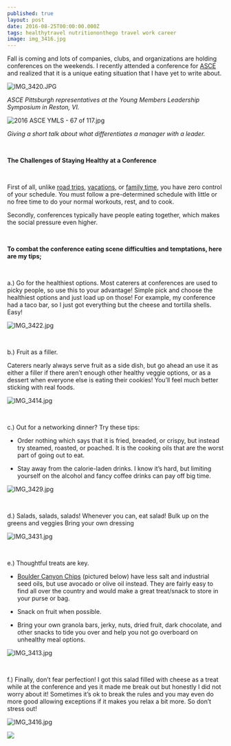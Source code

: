 ```yaml
---
published: true
layout: post
date: 2016-08-25T00:00:00.000Z
tags: healthytravel nutritiononthego travel work career
image: img_3416.jpg
---
```

Fall is coming and lots of companies, clubs, and organizations are holding conferences on the weekends. I recently attended a conference for [ASCE](https://thekellydoyle.wordpress.com/2016/08/10/2016-ymls-recap/) and realized that it is a unique eating situation that I have yet to write about.



![IMG_3420.JPG](/content/IMG_3420-JPG.jpg)

*ASCE Pittsburgh representatives at the Young Members Leadership Symposium in Reston, VI.*


![2016 ASCE YMLS - 67 of 117.jpg](/content/2016-ASCE-YMLS-67-of-117.jpg)

*Giving a short talk about what differentiates a manager with a leader.*

<br>

**The Challenges of Staying Healthy at a Conference**

<br>

First of all, unlike [road trips](http://emily.rubennic.com/recipes/road-trip-snacks), [vacations](http://emily.rubennic.com/recipes/boston-vlog), or [family time](http://emily.rubennic.com/recipes/9-ways-to-stay-healthy-during-the-holidays), you have zero control of your schedule. You must follow a pre-determined schedule with little or no free time to do your normal workouts, rest, and to cook.

Secondly, conferences typically have people eating together, which makes the social pressure even higher.

<br>

**To combat the conference eating scene difficulties and temptations, here are my tips;**

<br>

a.) Go for the healthiest options. Most caterers at conferences are used to picky people, so use this to your advantage! Simple pick and choose the healthiest options and just load up on those! For example, my conference had a taco bar, so I just got everything but the cheese and tortilla shells. Easy!



![IMG_3422.jpg](/content/IMG_3422.jpg)

<br>

b.) Fruit as a filler.

Caterers nearly always serve fruit as a side dish, but go ahead an use it as either a filler if there aren’t enough other healthy veggie options, or as a dessert when everyone else is eating their cookies! You’ll feel much better sticking with real foods.



![IMG_3414.jpg](/content/IMG_3414.jpg)

<br>

c.) Out for a networking dinner? Try these tips:

* Order nothing which says that it is fried, breaded, or crispy, but instead try steamed, roasted, or poached. It is the cooking oils that are the worst part of going out to eat.

* Stay away from the calorie-laden drinks. I know it’s hard, but limiting yourself on the alcohol and fancy coffee drinks can pay off big time.



![IMG_3429.jpg](/content/IMG_3429.jpg)

<br>

d.) Salads, salads, salads! Whenever you can, eat salad!
Bulk up on the greens and veggies
Bring your own dressing



![IMG_3431.jpg](/content/IMG_3431.jpg)


<br>

e.) Thoughtful treats are key.

* [Boulder Canyon Chips](https://www.amazon.com/Boulder-Canyon-Kettle-Cooked-Potato/dp/B014GCS5FY/ref=sr_1_2_a_it?ie=UTF8&qid=1472173061&sr=8-2&keywords=boulder+canyon+chips) (pictured below) have less salt and industrial seed oils, but use avocado or olive oil instead. They are fairly easy to find all over the country and would make a great treat/snack to store in your purse or bag.

* Snack on fruit when possible.

* Bring your own granola bars, jerky, nuts, dried fruit, dark chocolate, and other snacks to tide you over and help you not go overboard on unhealthy meal options.



![IMG_3413.jpg](/content/IMG_3413.jpg)

<br>

f.) Finally, don’t fear perfection! I got this salad filled with cheese as a treat while at the conference and yes it made me break out but honestly I did not worry about it! Sometimes it’s ok to break the rules and you may even do more good allowing exceptions if it makes you relax a bit more. So don’t stress out!



![IMG_3416.jpg](/content/IMG_3416.jpg)



<a href="//www.pinterest.com/pin/create/button/" data-pin-do="buttonBookmark"  data-pin-color="red"><img src="//assets.pinterest.com/images/pidgets/pinit_fg_en_rect_red_20.png" /></a>
<!-- Please call pinit.js only once per page -->
<script type="text/javascript" async defer src="//assets.pinterest.com/js/pinit.js"></script>

